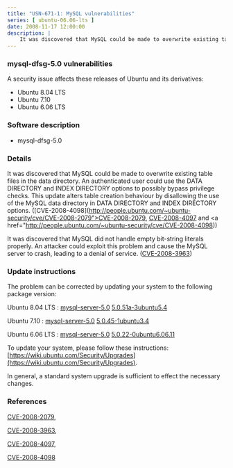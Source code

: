 ```yaml
---
title: "USN-671-1: MySQL vulnerabilities"
series: [ ubuntu-06.06-lts ]
date: 2008-11-17 12:00:00
description: |
    It was discovered that MySQL could be made to overwrite existing table files in the data directory. An authenticated user could use the DATA DIRECTORY and INDEX DIRECTORY options to possibly bypass privilege checks. This update alters table creation behaviour by disallowing the use of the MySQL data directory in DATA DIRECTORY and INDEX DIRECTORY options. ([CVE-2008-4098](http://people.ubuntu.com/~ubuntu-security/cve/CVE-2008-2079">CVE-2008-2079</a>, <a href="http://people.ubuntu.com/~ubuntu-security/cve/CVE-2008-4097">CVE-2008-4097</a> and <a href="http://people.ubuntu.com/~ubuntu-security/cve/CVE-2008-4098))
--- 
```

 
### mysql-dfsg-5.0 vulnerabilities

A security issue affects these releases of Ubuntu and its derivatives:

* Ubuntu 8.04 LTS
* Ubuntu 7.10
* Ubuntu 6.06 LTS

### Software description

* mysql-dfsg-5.0 

### Details

It was discovered that MySQL could be made to overwrite existing table files in the data directory. An authenticated user could use the DATA DIRECTORY and INDEX DIRECTORY options to possibly bypass privilege checks. This update alters table creation behaviour by disallowing the use of the MySQL data directory in DATA DIRECTORY and INDEX DIRECTORY options. ([CVE-2008-4098](http://people.ubuntu.com/~ubuntu-security/cve/CVE-2008-2079">CVE-2008-2079</a>, <a href="http://people.ubuntu.com/~ubuntu-security/cve/CVE-2008-4097">CVE-2008-4097</a> and <a href="http://people.ubuntu.com/~ubuntu-security/cve/CVE-2008-4098))

It was discovered that MySQL did not handle empty bit-string literals properly. An attacker could exploit this problem and cause the MySQL server to crash, leading to a denial of service. ([CVE-2008-3963](http://people.ubuntu.com/~ubuntu-security/cve/CVE-2008-3963)) 

### Update instructions

The problem can be corrected by updating your system to the following package version:

Ubuntu 8.04 LTS
 : [mysql-server-5.0](https://launchpad.net/ubuntu/+source/mysql-dfsg-5.0) <span> [5.0.51a-3ubuntu5.4](https://launchpad.net/ubuntu/+source/mysql-dfsg-5.0/5.0.51a-3ubuntu5.4) </span> 

Ubuntu 7.10
 : [mysql-server-5.0](https://launchpad.net/ubuntu/+source/mysql-dfsg-5.0) <span> [5.0.45-1ubuntu3.4](https://launchpad.net/ubuntu/+source/mysql-dfsg-5.0/5.0.45-1ubuntu3.4) </span> 

Ubuntu 6.06 LTS
 : [mysql-server-5.0](https://launchpad.net/ubuntu/+source/mysql-dfsg-5.0) <span> [5.0.22-0ubuntu6.06.11](https://launchpad.net/ubuntu/+source/mysql-dfsg-5.0/5.0.22-0ubuntu6.06.11) </span> 

To update your system, please follow these instructions: [https://wiki.ubuntu.com/Security/Upgrades](https://wiki.ubuntu.com/Security/Upgrades).

In general, a standard system upgrade is sufficient to effect the necessary changes. 

### References

 [CVE-2008-2079](http://people.ubuntu.com/~ubuntu-security/cve/CVE-2008-2079), 

 [CVE-2008-3963](http://people.ubuntu.com/~ubuntu-security/cve/CVE-2008-3963), 

 [CVE-2008-4097](http://people.ubuntu.com/~ubuntu-security/cve/CVE-2008-4097), 

 [CVE-2008-4098](http://people.ubuntu.com/~ubuntu-security/cve/CVE-2008-4098)
 
